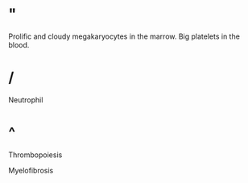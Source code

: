 # "

Prolific and cloudy megakaryocytes in the marrow.
Big platelets in the blood.

# /

Neutrophil

# ^

Thrombopoiesis

Myelofibrosis
